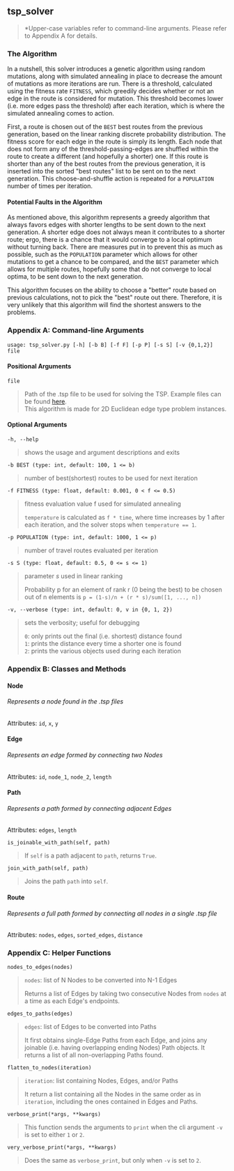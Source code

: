 ## tsp_solver

> *Upper-case variables refer to command-line arguments. Please refer to Appendix A for details.

### The Algorithm


In a nutshell, this solver introduces a genetic algorithm using random mutations, along with simulated annealing in place to decrease the amount of mutations as more iterations are run. There is a threshold, calculated using the fitness rate `FITNESS`, which greedily decides whether or not an edge in the route is considered for mutation. This threshold becomes lower (i.e. more edges pass the threshold) after each iteration, which is where the simulated annealing comes to action.

First, a route is chosen out of the `BEST` best routes from the previous generation, based on the linear ranking discrete probability distribution. The fitness score for each edge in the route is simply its length. Each node that does not form any of the threshold-passing-edges are shuffled within the route to create a different (and hopefully a shorter) one. If this route is shorter than any of the best routes from the previous generation, it is inserted into the sorted "best routes" list to be sent on to the next generation. This choose-and-shuffle action is repeated for a `POPULATION` number of times per iteration.


#### Potential Faults in the Algorithm

As mentioned above, this algorithm represents a greedy algorithm that always favors edges with shorter lengths to be sent down to the next generation. A shorter edge does not always mean it contributes to a shorter route; ergo, there is a chance that it would converge to a local optimum without turning back. There are measures put in to prevent this as much as possible, such as the `POPULATION` parameter which allows for other mutations to get a chance to be compared, and the `BEST` parameter which allows for multiple routes, hopefully some that do not converge to local optima, to be sent down to the next generation.

This algorithm focuses on the ability to choose a "better" route based on previous calculations, not to pick the "best" route out there. Therefore, it is very unlikely that this algorithm will find the shortest answers to the problems.


### Appendix A: Command-line Arguments
`usage: tsp_solver.py [-h] [-b B] [-f F] [-p P] [-s S] [-v {0,1,2}] file`

#### Positional Arguments
`file`
> Path of the .tsp file to be used for solving the TSP. Example files can be found [here](http://elib.zib.de/pub/mp-testdata/tsp/tsplib/tsp/index.html).
> <br> This algorithm is made for 2D Euclidean edge type problem instances.

#### Optional Arguments
`-h, --help`
> shows the usage and argument descriptions and exits

`-b BEST (type: int, default: 100, 1 <= b)`
> number of best(shortest) routes to be used for next iteration

`-f FITNESS (type: float, default: 0.001, 0 < f <= 0.5)`
> fitness evaluation value f used for simulated annealing
>
> `temperature` is calculated as `f * time`, where time increases by 1 after each iteration, and the solver stops when `temperature == 1`.

`-p POPULATION (type: int, default: 1000, 1 <= p)`
> number of travel routes evaluated per iteration

`-s S (type: float, default: 0.5, 0 <= s <= 1)`
> parameter *s* used in linear ranking
>
> Probability p for an element of rank r (0 being the best) to be chosen out of n elements is `p = (1-s)/n + (r * s)/sum([1, ..., n])`

`-v, --verbose (type: int, default: 0, v in {0, 1, 2})`
> sets the verbosity; useful for debugging
>
> `0`: only prints out the final (i.e. shortest) distance found
<br> `1`: prints the distance every time a shorter one is found
<br> `2`: prints the various objects used during each iteration


### Appendix B: Classes and Methods

#### Node
###### Represents a node found in the .tsp files

Attributes: `id`, `x`, `y`

#### Edge
###### Represents an edge formed by connecting two Nodes

Attributes: `id`, `node_1`, `node_2`, `length`

#### Path
###### Represents a path formed by connecting adjacent Edges

Attributes: `edges`, `length`

`is_joinable_with_path(self, path)`
> If `self` is a path adjacent to `path`, returns `True`.

`join_with_path(self, path)`
> Joins the path `path` into `self`.

#### Route
###### Represents a full path formed by connecting all nodes in a single .tsp file

Attributes: `nodes`, `edges`, `sorted_edges`, `distance`

### Appendix C: Helper Functions

`nodes_to_edges(nodes)`
> `nodes`: list of N Nodes to be converted into N-1 Edges
>
> Returns a list of Edges by taking two consecutive Nodes from `nodes` at a time as each Edge's endpoints.

`edges_to_paths(edges)`
> `edges`: list of Edges to be converted into Paths
>
> It first obtains single-Edge Paths from each Edge, and joins any joinable (i.e. having overlapping ending Nodes) Path objects. It returns a list of all non-overlapping Paths found.

`flatten_to_nodes(iteration)`
> `iteration`: list containing Nodes, Edges, and/or Paths
>
> It return a list containing all the Nodes in the same order as in `iteration`, including the ones contained in Edges and Paths.

`verbose_print(*args, **kwargs)`
> This function sends the arguments to `print` when the cli argument `-v` is set to either `1` or `2`.

`very_verbose_print(*args, **kwargs)`
> Does the same as `verbose_print`, but only when `-v` is set to `2`.
